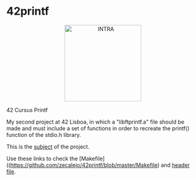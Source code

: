 # 42printf
</p>
<div align="center">
<picture>
<source media="(prefers-color-scheme: dark)" srcset="https://user-images.githubusercontent.com/114630189/199824676-5b6523b2-fe41-4990-a415-bf6b88c9c2d0.svg" height="200px">
<source media="(prefers-color-scheme: light)" srcset="https://user-images.githubusercontent.com/114630189/199824808-106f57b2-e29f-4612-98d5-7b9ad719c1b5.svg" height="200px">
<img alt="INTRA" src="https://user-images.githubusercontent.com/114630189/199824676-5b6523b2-fe41-4990-a415-bf6b88c9c2d0.svg" height="200px">
</picture>
</div>
</p>
42 Cursus Printf</p>
</p>
My second project at 42 Lisboa, in which a "libftprintf.a" file should be made and must include a set of functions in order to recreate the printf() function of the stdio.h library.
</p>

This is the [subject](https://cdn.intra.42.fr/pdf/pdf/55808/en.subject.pdf) of the project.
</p>

Use these links to check the [Makefile]((https://github.com/zecalejo/42printf/blob/master/Makefile) and [header file](https://github.com/zecalejo/42printf/blob/master/libftprintf.h).